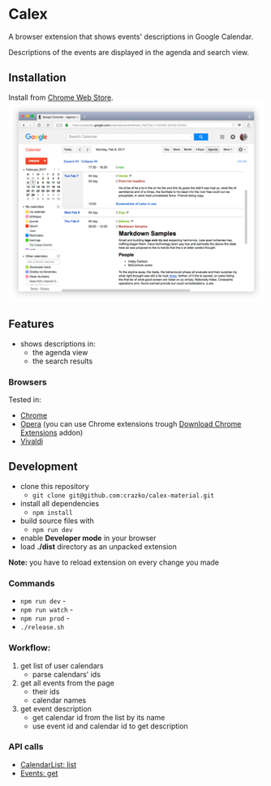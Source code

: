 # Calex
A browser extension that shows events' descriptions in Google Calendar.

Descriptions of the events are displayed in the agenda and search view.

## Installation
Install from [Chrome Web Store](https://chrome.google.com/webstore/detail/calex-for-google-calendar/ccoehijdbponhcemihobmdpaeenmgchg).
![Calex in Google Calendar](docs/screenshot.png)

## Features

- shows descriptions in:
    - the agenda view
    - the search results

### Browsers
Tested in:

- [Chrome](https://www.google.com/chrome/)
- [Opera](https://www.opera.com/) (you can use Chrome extensions trough [Download Chrome Extensions](https://addons.opera.com/en/extensions/details/download-chrome-extension-9/) addon)
- [Vivaldi](https://vivaldi.com/)

## Development

- clone this repository
    - `git clone git@github.com:crazko/calex-material.git`
- install all dependencies
    - `npm install`
- build source files with
    - `npm run dev`
- enable **Developer mode** in your browser
- load **./dist** directory as an unpacked extension

**Note:** you have to reload extension on every change you made

### Commands

- `npm run dev` -
- `npm run watch` -
- `npm run prod` -
- `./release.sh`

### Workflow:

1. get list of user calendars
    - parse calendars' ids
2. get all events from the page
    - their ids
    - calendar names
3. get event description
    - get calendar id from the list by its name
    - use event id and calendar id to get description

### API calls

- [CalendarList: list](https://developers.google.com/google-apps/calendar/v3/reference/calendarList/list)
- [Events: get](https://developers.google.com/google-apps/calendar/v3/reference/events/get)

